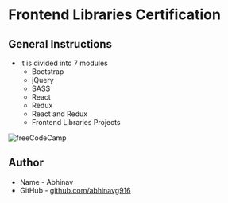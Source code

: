 # Frontend Libraries Certification
## General Instructions
* It is divided into 7 modules
  * Bootstrap
  * jQuery
  * SASS
  * React
  * Redux
  * React and Redux
  * Frontend Libraries Projects
  
![freeCodeCamp](https://upload.wikimedia.org/wikipedia/commons/3/39/FreeCodeCamp_logo.png)


## Author
* Name - Abhinav
* GitHub - [github.com/abhinavg916](https://github.com/abhinavg916)
